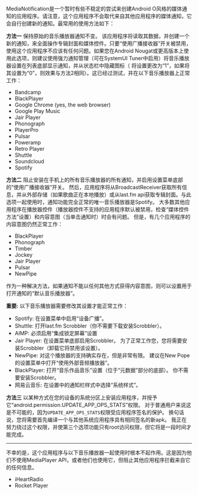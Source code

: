 MediaNotification是一个暂时有些不稳定的尝试来创建Android O风格的媒体通知的应用程序。请注意，这个应用程序不会取代来自其他应用程序的媒体通知，它会自行创建新的通知。最常用的使用方法如下：

**方法一**
保持原始的音乐播放器通知不变。 该应用程序将读取其数据，并创建一个新的通知，来全面操作专辑封面和媒体控件。只要“使用广播接收器”开关被禁用，使用这个应用程序不应该有任何问题。如果您在Android Nougat或更高版本上使用此选项，则建议使用强力通知管理（可在SystemUI Tuner中启用）将音乐播放器设置在列表底部显示通知，并从状态栏中隐藏图标（ 将设置更改为“1”，如果将其设置为“0”，则效果与方法2相同）。这已经过测试，并在以下音乐播放器上正常工作：
  - Bandcamp
  - BlackPlayer
  - Google Chrome (yes, the web browser)
  - Google Play Music
  - Jair Player
  - Phonograph
  - PlayerPro
  - Pulsar
  - Poweramp
  - Retro Player
  - Shuttle
  - Soundcloud
  - Spotify

**方法二**
阻止安装在手机上的所有音乐播放器的所有通知，并启用设置菜单底部的“使用广播接收器”开关。 然后，应用程序将从BroadcastReceiver获取所有信息，并从外部存储（如果歌曲正在本地播放）或从last.fm api获取专辑封面。与此选项一起使用时，通知功能完全正常的唯一音乐播放器是Spotify。 大多数其他应用程序在播放器控件（播放器控件不支持的应用程序默认被禁用，检查“媒体控件方法”设置）和内容意图（当单击通知时）时会有问题。 但是，有几个应用程序的内容意图仍然正常工作：
  - BlackPlayer
  - Phonograph
  - Timber
  - Jockey
  - Jair Player
  - Pulsar
  - NewPipe

作为一种解决方法，如果通知不能以任何其他方式获得内容意图，则可以设置用于打开通知的“默认音乐播放器”。

**重要:** 以下音乐播放器需要修改其设置才能正常工作：
  - Spotify: 在设置菜单中启用“设备广播”。
  - Shuttle: 打开last.fm Scrobbler（你不需要下载安装Scrobbler）。
  - AIMP: 必须启用“集成锁定屏幕”设置
  - Jair Player: 在设置菜单底部启用Scrobbler。 为了正常工作您，您将需要安装Scrobbler（卸载它将禁用该设置）。
  - NewPipe: 对这个播放器的支持确实存在，但是非常有限。 建议在New Pope的设置菜单中打开“使用外部音频播放器”。
  - BlackPlayer: 打开“音乐作品音乐”设置（位于“元数据”部分的底部）。 你不需要安装Scrobbler。
  - 网易云音乐: 在设置中的通知栏样式中选择“系统样式”。

**方法三**
以某种方式在您的设备的系统分区上安装应用程序，并授予它“android.permission.UPDATE_APP_OPS_STATS”权限。 对于普通用户来说这是不可能的，因为`UPDATE_APP_OPS_STATS`权限受应用程序签名的保护。 换句话说，您将需要首先编译一个与其他系统应用程序具有相同签名的新apk。 我正在努力绕过这个权限，并使第三个选项功能只有root访问权限，但它将是一段时间才能完成。

---

不幸的是，这个应用程序与以下音乐播放器一起使用时根本不起作用。这是因为他们不使用MediaPlayer API，或者他们也使用它，但阻止其他应用程序拦截来自它的任何信息。
  - iHeartRadio
  - Rocket Player
